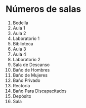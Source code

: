 # Números de salas

1. Bedelía
2. Aula 1
3. Aula 2
4. Laboratorio 1
5. Biblioteca
6. Aula 3
7. Aula 4
8. Laboratorio 2
9. Sala de Descanso
10. Baño de Hombres
11. Baño de Mujeres
12. Baño Privado
13. Rectoría
14. Baño Para Discapacitados
15. Depósito
16. Sala
